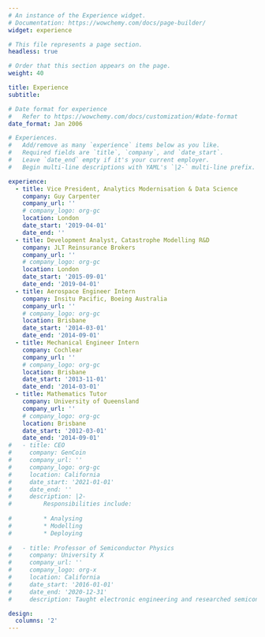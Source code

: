 ```yaml
---
# An instance of the Experience widget.
# Documentation: https://wowchemy.com/docs/page-builder/
widget: experience

# This file represents a page section.
headless: true

# Order that this section appears on the page.
weight: 40

title: Experience
subtitle:

# Date format for experience
#   Refer to https://wowchemy.com/docs/customization/#date-format
date_format: Jan 2006

# Experiences.
#   Add/remove as many `experience` items below as you like.
#   Required fields are `title`, `company`, and `date_start`.
#   Leave `date_end` empty if it's your current employer.
#   Begin multi-line descriptions with YAML's `|2-` multi-line prefix.

experience:
  - title: Vice President, Analytics Modernisation & Data Science
    company: Guy Carpenter
    company_url: ''
    # company_logo: org-gc
    location: London
    date_start: '2019-04-01'
    date_end: ''
  - title: Development Analyst, Catastrophe Modelling R&D
    company: JLT Reinsurance Brokers
    company_url: ''
    # company_logo: org-gc
    location: London
    date_start: '2015-09-01'
    date_end: '2019-04-01'
  - title: Aerospace Engineer Intern
    company: Insitu Pacific, Boeing Australia
    company_url: ''
    # company_logo: org-gc
    location: Brisbane
    date_start: '2014-03-01'
    date_end: '2014-09-01'
  - title: Mechanical Engineer Intern
    company: Cochlear
    company_url: ''
    # company_logo: org-gc
    location: Brisbane
    date_start: '2013-11-01'
    date_end: '2014-03-01'
  - title: Mathematics Tutor
    company: University of Queensland
    company_url: ''
    # company_logo: org-gc
    location: Brisbane
    date_start: '2012-03-01'
    date_end: '2014-09-01'   
#   - title: CEO
#     company: GenCoin
#     company_url: ''
#     company_logo: org-gc
#     location: California
#     date_start: '2021-01-01'
#     date_end: ''
#     description: |2-
#         Responsibilities include:
        
#         * Analysing
#         * Modelling
#         * Deploying
        
#   - title: Professor of Semiconductor Physics
#     company: University X
#     company_url: ''
#     company_logo: org-x
#     location: California
#     date_start: '2016-01-01'
#     date_end: '2020-12-31'
#     description: Taught electronic engineering and researched semiconductor physics.

design:
  columns: '2'
---
```

